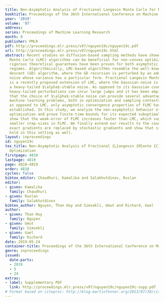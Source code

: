 ```yaml
---
title: Non-Asymptotic Analysis of Fractional Langevin Monte Carlo for Non-Convex Optimization
booktitle: Proceedings of the 36th International Conference on Machine Learning
year: '2019'
volume: '97'
address: 
series: Proceedings of Machine Learning Research
month: 0
publisher: PMLR
pdf: http://proceedings.mlr.press/v97/nguyen19c/nguyen19c.pdf
url: http://proceedings.mlr.press/v97/nguyen19c.html
abstract: Recent studies on diffusion-based sampling methods have shown that Langevin
  Monte Carlo (LMC) algorithms can be beneficial for non-convex optimization, and
  rigorous theoretical guarantees have been proven for both asymptotic and finite-time
  regimes. Algorithmically, LMC-based algorithms resemble the well-known gradient
  descent (GD) algorithm, where the GD recursion is perturbed by an additive Gaussian
  noise whose variance has a particular form. Fractional Langevin Monte Carlo (FLMC)
  is a recently proposed extension of LMC, where the Gaussian noise is replaced by
  a heavy-tailed $\alpha$-stable noise. As opposed to its Gaussian counterpart, these
  heavy-tailed perturbations can incur large jumps and it has been empirically demonstrated
  that the choice of $\alpha$-stable noise can provide several advantages in modern
  machine learning problems, both in optimization and sampling contexts. However,
  as opposed to LMC, only asymptotic convergence properties of FLMC have been yet
  established. In this study, we analyze the non-asymptotic behavior of FLMC for non-convex
  optimization and prove finite-time bounds for its expected suboptimality. Our results
  show that the weak-error of FLMC increases faster than LMC, which suggests using
  smaller step-sizes in FLMC. We finally extend our results to the case where the
  exact gradients are replaced by stochastic gradients and show that similar results
  hold in this setting as well.
layout: inproceedings
id: nguyen19c
tex_title: Non-Asymptotic Analysis of Fractional {L}angevin {M}onte {C}arlo for Non-Convex
  Optimization
firstpage: 4810
lastpage: 4819
page: 4810-4819
order: 4810
cycles: false
bibtex_editor: Chaudhuri, Kamalika and Salakhutdinov, Ruslan
editor:
- given: Kamalika
  family: Chaudhuri
- given: Ruslan
  family: Salakhutdinov
bibtex_author: Nguyen, Than Huy and Simsekli, Umut and Richard, Gael
author:
- given: Than Huy
  family: Nguyen
- given: Umut
  family: Simsekli
- given: Gael
  family: Richard
date: 2019-05-24
container-title: Proceedings of the 36th International Conference on Machine Learning
genre: inproceedings
issued:
  date-parts:
  - 2019
  - 5
  - 24
extras:
- label: Supplementary PDF
  link: http://proceedings.mlr.press/v97/nguyen19c/nguyen19c-supp.pdf
# Format based on citeproc: http://blog.martinfenner.org/2013/07/30/citeproc-yaml-for-bibliographies/
---
```

